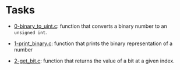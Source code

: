 # Tasks

  * [0-binary_to_uint.c](./0-binary_to_uint.c):  function that converts a binary number
  to an `unsigned int`.

  * [1-print_binary.c](./1-print_binary.c): function that prints the binary representation
  of a number

  * [2-get_bit.c](./2-get_bit.c): function that returns the value of a bit at a
  given index.